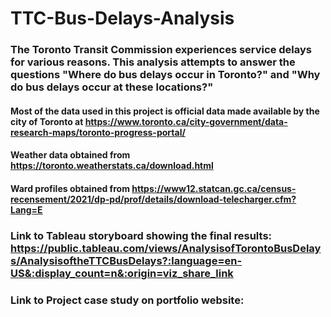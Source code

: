 # TTC-Bus-Delays-Analysis
### The Toronto Transit Commission experiences service delays for various reasons. This analysis attempts to answer the questions "Where do bus delays occur in Toronto?" and "Why do bus delays occur at these locations?"

#### Most of the data used in this project is official data made available by the city of Toronto at https://www.toronto.ca/city-government/data-research-maps/toronto-progress-portal/

#### Weather data obtained from https://toronto.weatherstats.ca/download.html
#### Ward profiles obtained from https://www12.statcan.gc.ca/census-recensement/2021/dp-pd/prof/details/download-telecharger.cfm?Lang=E

### Link to Tableau storyboard showing the final results: https://public.tableau.com/views/AnalysisofTorontoBusDelays/AnalysisoftheTTCBusDelays?:language=en-US&:display_count=n&:origin=viz_share_link
### Link to Project case study on portfolio website: 
